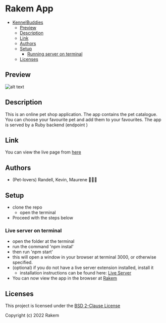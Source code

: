 # Rakem App

- [KennelBuddies](#KennelBuddies)
  - [Preview](#preview)
  - [Description](#description)
  - [Link](#link)
  - [Authors](#authors)
  - [Setup](#setup)
    - [Running server on terminal](#live-server-on-vscodeoption-2)
  - [Licenses](#licenses)


## Preview
![alt text][preview]

## Description
This is an online pet shop application. The app contains the pet catalogue. You can choose your favourite pet and add them to your favourites. The app is served by a Ruby backend (endpoint )

## Link
You can view the live page from [here](https://kennel-buddies.netlify.app/)

## Authors
- (Pet-lovers) Randell, Kevin, Maurene 👨🏽‍⚕️ 

## Setup
- clone the repo
    - open the terminal
- Proceed with the steps below

### Live server on terminal
- open the folder at the terminal
- run the command 'npm instal'
- then run 'npm start'
- this will open a window in your browser at terminal 3000, or otherwise specified.
- (optional) if you do not have a live server extension installed, install it
  - installation instructions can be found here: [Live Server](https://marketplace.visualstudio.com/items?itemName=ritwickdey.LiveServer)
- You can now view the app in the browser at [Rakem](http://localhost:3000)

## Licenses
This project is licensed under the [BSD 2-Clause License ](./LICENSE)

Copyright (c) 2022 Rakem

[preview]: ./src/components/assets/images/splash.png "preview"  
